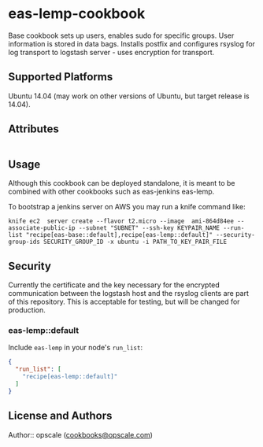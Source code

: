 # eas-lemp-cookbook

Base cookbook sets up users, enables sudo for specific groups. User information is stored in data bags. Installs postfix and configures rsyslog for log transport to logstash server - uses encryption for transport.

## Supported Platforms

Ubuntu 14.04 (may work on other versions of Ubuntu, but target release is 14.04).

## Attributes
```
```
## Usage
Although this cookbook can be deployed standalone, it is meant to be combined with other cookbooks such as eas-jenkins eas-lemp.

To bootstrap a jenkins server on AWS you may run a knife command like:

```
knife ec2  server create --flavor t2.micro --image  ami-864d84ee --associate-public-ip --subnet "SUBNET" --ssh-key KEYPAIR_NAME --run-list "recipe[eas-base::default],recipe[eas-lemp::default]" --security-group-ids SECURITY_GROUP_ID -x ubuntu -i PATH_TO_KEY_PAIR_FILE
```

## Security

Currently the certificate and the key necessary for the encrypted communication between the logstash host and the rsyslog clients are part of this repository. This is acceptable for testing, but will be changed for production. 
### eas-lemp::default

Include `eas-lemp` in your node's `run_list`:

```json
{
  "run_list": [
    "recipe[eas-lemp::default]"
  ]
}
```

## License and Authors

Author:: opscale (<cookbooks@opscale.com>)
